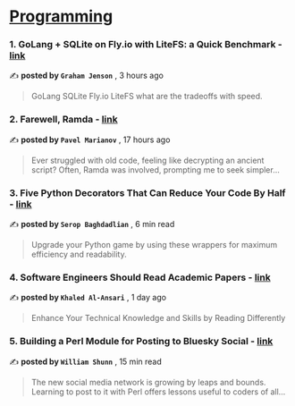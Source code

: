 
<h1><a href=https://medium.com/tag/programming/recommended target="_blank" rel="noopener noreferrer">Programming</a></h1>
<h3>1. GoLang + SQLite on Fly.io with LiteFS: a Quick Benchmark - <a href=https://medium.com/@grahamjenson?source=tag_recommended_feed---------0-84----------programming----------6680f980_0451_4679_885c_fa2ed7a6063c------- target="_blank" rel="noopener noreferrer">link</a></h3>

✍️ **posted by `Graham Jenson`** <date> , 3 hours ago</date>

<blockquote>GoLang SQLite Fly.io LiteFS what are the tradeoffs with speed.</blockquote>

<h3>2. Farewell, Ramda - <a href=https://medium.com/@pawel_m?source=tag_recommended_feed---------1-107----------programming----------6680f980_0451_4679_885c_fa2ed7a6063c------- target="_blank" rel="noopener noreferrer">link</a></h3>

✍️ **posted by `Pavel Marianov`** <date> , 17 hours ago</date>

<blockquote>Ever struggled with old code, feeling like decrypting an ancient script? Often, Ramda was involved, prompting me to seek simpler…</blockquote>

<h3>3. Five Python Decorators That Can Reduce Your Code By Half - <a href=https://medium.com/@seropbaghdadlian?source=tag_recommended_feed---------2-85----------programming----------6680f980_0451_4679_885c_fa2ed7a6063c------- target="_blank" rel="noopener noreferrer">link</a></h3>

✍️ **posted by `Serop Baghdadlian`** <date> , 6 min read</date>

<blockquote>Upgrade your Python game by using these wrappers for maximum efficiency and readability.</blockquote>

<h3>4. Software Engineers Should Read Academic Papers - <a href=https://medium.com/@KhaledElAnsari?source=tag_recommended_feed---------3-84----------programming----------6680f980_0451_4679_885c_fa2ed7a6063c------- target="_blank" rel="noopener noreferrer">link</a></h3>

✍️ **posted by `Khaled Al-Ansari`** <date> , 1 day ago</date>

<blockquote>Enhance Your Technical Knowledge and Skills by Reading Differently</blockquote>

<h3>5. Building a Perl Module for Posting to Bluesky Social - <a href=https://medium.com/@shunn?source=tag_recommended_feed---------4-107----------programming----------6680f980_0451_4679_885c_fa2ed7a6063c------- target="_blank" rel="noopener noreferrer">link</a></h3>

✍️ **posted by `William Shunn`** <date> , 15 min read</date>

<blockquote>The new social media network is growing by leaps and bounds. Learning to post to it with Perl offers lessons useful to coders of all…</blockquote>

